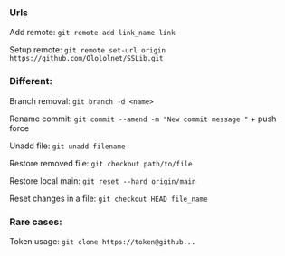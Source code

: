 ### Urls
Add remote: `git remote add link_name link`

Setup remote: `git remote set-url origin https://github.com/Olololnet/SSLib.git`

### Different:
Branch removal: `git branch -d <name>`

Rename commit: `git commit --amend -m "New commit message."` + push force

Unadd file: `git unadd filename`

Restore removed file: `git checkout path/to/file`

Restore local main: `git reset --hard origin/main`

Reset changes in a file: `git checkout HEAD file_name`

### Rare cases:
Token usage: `git clone https://token@github...`
